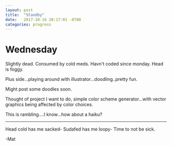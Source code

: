 ```yaml
---
layout: post
title:  "Standby"
date:   2017-10-16 20:17:01 -0700
categories: progress
---
```

# Wednesday

Slightly dead. Consumed by cold meds. Havn't coded since monday. Head is foggy. 

Plus side...playing around with illustrator...doodling..pretty fun.

Might post some doodles soon.

Thought of project I want to do, simple color scheme generator...with vector graphics being affected by color choices. 

This is rambling....I know...how about a haiku?

***

Head cold has me sacked-
Sudafed has me loopy-
Time to not be sick.

-Mat